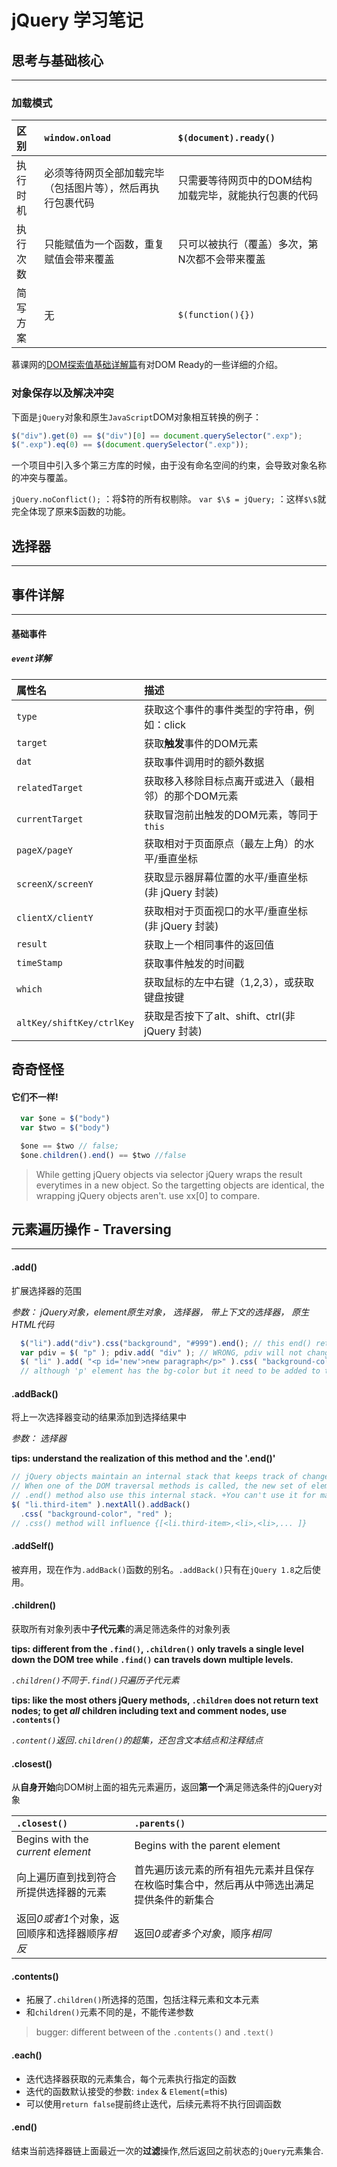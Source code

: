 # jQuery 学习笔记

## 思考与基础核心
---

### 加载模式

|区别|`window.onload`|`$(document).ready()`|
|:-|:-|:-|
|执行时机|必须等待网页全部加载完毕（包括图片等），然后再执行包裹代码|只需要等待网页中的DOM结构加载完毕，就能执行包裹的代码|
|执行次数|只能赋值为一个函数，重复赋值会带来覆盖|只可以被执行（覆盖）多次，第N次都不会带来覆盖|
|简写方案|无|`$(function(){})`|

慕课网的[DOM探索值基础详解篇](http://www.imooc.com/comment/488)有对DOM Ready的一些详细的介绍。

### 对象保存以及解决冲突

下面是`jQuery`对象和原生`JavaScript`DOM对象相互转换的例子：
```JavaScript
$("div").get(0) == $("div")[0] == document.querySelector(".exp");
$(".exp").eq(0) == $(document.querySelector(".exp"));
```
一个项目中引入多个第三方库的时候，由于没有命名空间的约束，会导致对象名称的冲突与覆盖。

`jQuery.noConflict();` ：将$符的所有权剔除。
`var $\$ = jQuery;` ：这样`$\$`就完全体现了原来$函数的功能。

## 选择器
---

## 事件详解
---
#### 基础事件
##### `event`详解
|属性名|描述|
|:--|:--|
|`type`|获取这个事件的事件类型的字符串，例如：click|
|`target`|获取**触发**事件的DOM元素|
|`dat`|获取事件调用时的额外数据|
|`relatedTarget`|获取移入移除目标点离开或进入（最相邻）的那个DOM元素|
|`currentTarget`|获取冒泡前出触发的DOM元素，等同于`this`|
|`pageX/pageY`|获取相对于页面原点（最左上角）的水平/垂直坐标|
|`screenX/screenY`|获取显示器屏幕位置的水平/垂直坐标(非 jQuery 封装)|
|`clientX/clientY`|获取相对于页面视口的水平/垂直坐标(非 jQuery 封装)|
|`result`|获取上一个相同事件的返回值|
|`timeStamp`|获取事件触发的时间戳|
|`which`|获取鼠标的左中右键（1,2,3），或获取键盘按键|
|`altKey/shiftKey/ctrlKey`|获取是否按下了alt、shift、ctrl(非 jQuery 封装)|

## 奇奇怪怪

#### 它们不一样!
```JavaScript
  var $one = $("body")
  var $two = $("body")

  $one == $two // false;
  $one.children().end() == $two //false
```
> While getting jQuery objects via selector jQuery wraps the result everytimes in a new object. So the targetting objects are identical, the wrapping jQuery objects aren't. use xx[0] to compare.


## 元素遍历操作 - Traversing
---

#### .add()

扩展选择器的范围

*参数： jQuery对象，element原生对象， 选择器， 带上下文的选择器， 原生HTML代码*
```JavaScript
  $("li").add("div").css("background", "#999").end(); // this end() return the $("li")
  var pdiv = $( "p" ); pdiv.add( "div" ); // WRONG, pdiv will not change
  $( "li" ).add( "<p id='new'>new paragraph</p>" ).css( "background-color", "red" );
  // although 'p' element has the bg-color but it need to be added to the document
```

#### .addBack()

将上一次选择器变动的结果添加到选择结果中

*参数： 选择器*

**tips: understand the realization of this method and the '.end()'**
```JavaScript
// jQuery objects maintain an internal stack that keeps track of changes to the matched set of elements.
// When one of the DOM traversal methods is called, the new set of elements is pushed onto the stack.
// .end() method also use this internal stack. +You can't use it for many times.
$( "li.third-item" ).nextAll().addBack()
  .css( "background-color", "red" );
// .css() method will influence {[<li.third-item>,<li>,<li>,... ]}
```

#### .addSelf()
被弃用，现在作为`.addBack()`函数的别名。`.addBack()`只有在`jQuery 1.8`之后使用。

#### .children()
获取所有对象列表中**子代元素**的满足筛选条件的对象列表

**tips: different from the `.find()`, `.children()` only travels a single level down the DOM tree while `.find()` can travels down multiple levels.**

*`.children()`不同于`.find()`只遍历子代元素*

**tips: like the most others jQuery methods, `.children` does not return text nodes; to get *all* children including text and comment nodes, use `.contents()`**

*`.content()`返回`.children()`的超集，还包含文本结点和注释结点*

#### .closest()
从**自身开始**向DOM树上面的祖先元素遍历，返回**第一个**满足筛选条件的jQuery对象

|`.closest()`|`.parents()`|
|:--|:--|
|Begins with the *current element*|Begins with the parent element|
|向上遍历直到找到符合所提供选择器的元素|首先遍历该元素的所有祖先元素并且保存在枚临时集合中，然后再从中筛选出满足提供条件的新集合|
|返回*0或者1*个对象，返回顺序和选择器顺序*相反*|返回*0或者多个对象*，顺序*相同*|

#### .contents()
- 拓展了`.children()`所选择的范围，包括注释元素和文本元素
- 和`children()`元素不同的是，不能传递参数
> bugger: different between of the `.contents()` and `.text()`

#### .each()
- 迭代选择器获取的元素集合，每个元素执行指定的函数
- 迭代的函数默认接受的参数: `index` & `Element`(=this)
- 可以使用`return false`提前终止迭代，后续元素将不执行回调函数

#### .end()
结束当前选择器链上面最近一次的**过滤**操作,然后返回之前状态的`jQuery`元素集合.
